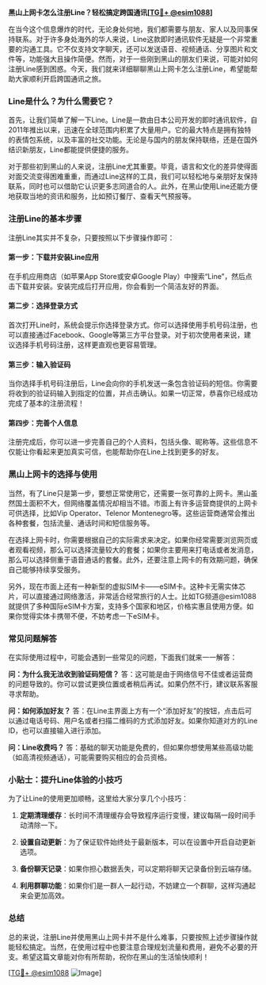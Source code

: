 **黑山上网卡怎么注册Line？轻松搞定跨国通讯[[TG💪+ @esim1088](https://t.me/s/esim1088)]**

在当今这个信息爆炸的时代，无论身处何地，我们都需要与朋友、家人以及同事保持联系。对于许多身处海外的华人来说，Line这款即时通讯软件无疑是一个非常重要的沟通工具。它不仅支持文字聊天，还可以发送语音、视频通话、分享图片和文件等，功能强大且操作简便。然而，对于一些刚到黑山的朋友们来说，可能对如何注册Line感到困惑。今天，我们就来详细聊聊黑山上网卡怎么注册Line，希望能帮助大家顺利开启跨国通讯之旅。

### Line是什么？为什么需要它？

首先，让我们简单了解一下Line。Line是一款由日本公司开发的即时通讯软件，自2011年推出以来，迅速在全球范围内积累了大量用户。它的最大特点是拥有独特的表情包系统，以及丰富的社交功能。无论是与国内的朋友保持联络，还是在国外结识新朋友，Line都能提供便捷的服务。

对于那些初到黑山的人来说，注册Line尤其重要。毕竟，语言和文化的差异使得面对面交流变得困难重重，而通过Line这样的工具，我们可以轻松地与亲朋好友保持联系，同时也可以借助它认识更多志同道合的人。此外，在黑山使用Line还能方便地获取当地的资讯和服务，比如预订餐厅、查看天气预报等。

### 注册Line的基本步骤

注册Line其实并不复杂，只要按照以下步骤操作即可：

#### 第一步：下载并安装Line应用
在手机应用商店（如苹果App Store或安卓Google Play）中搜索“Line”，然后点击下载并安装。安装完成后打开应用，你会看到一个简洁友好的界面。

#### 第二步：选择登录方式
首次打开Line时，系统会提示你选择登录方式。你可以选择使用手机号码注册，也可以直接通过Facebook、Google等第三方平台登录。对于初次使用者来说，建议选择手机号码注册，这样更直观也更容易管理。

#### 第三步：输入验证码
当你选择手机号码注册后，Line会向你的手机发送一条包含验证码的短信。你需要将收到的验证码输入到指定的位置，并点击确认。如果一切正常，恭喜你已经成功完成了基本的注册流程！

#### 第四步：完善个人信息
注册完成后，你可以进一步完善自己的个人资料，包括头像、昵称等。这些信息不仅能让你看起来更加真实可信，也能帮助你在Line上找到更多的好友。

### 黑山上网卡的选择与使用

当然，有了Line只是第一步，要想正常使用它，还需要一张可靠的上网卡。黑山虽然国土面积不大，但网络覆盖情况却相当不错。市面上有许多运营商提供的上网卡可供选择，比如Vip Operator、Telenor Montenegro等。这些运营商通常会推出各种套餐，包括流量、通话时间和短信服务等。

在选择上网卡时，你需要根据自己的实际需求来决定。如果你经常需要浏览网页或者观看视频，那么可以选择流量较大的套餐；如果你主要用来打电话或者发消息，那么可以选择侧重于语音通话的套餐。此外，还要注意上网卡的有效期问题，确保自己能够持续享受服务。

另外，现在市面上还有一种新型的虚拟SIM卡——eSIM卡。这种卡无需实体芯片，可以直接通过网络激活，非常适合经常旅行的人士。比如TG频道@esim1088就提供了多种国际eSIM卡方案，支持多个国家和地区，价格实惠且使用方便。如果你觉得实体卡携带不便，不妨考虑一下eSIM卡。

### 常见问题解答

在实际使用过程中，可能会遇到一些常见的问题，下面我们就来一一解答：

**问：为什么我无法收到验证码短信？**
答：这可能是由于网络信号不佳或者运营商的问题导致的。你可以尝试更换位置或者稍后再试。如果仍然不行，建议联系客服寻求帮助。

**问：如何添加好友？**
答：在Line主界面上方有一个“添加好友”的按钮，点击后可以通过电话号码、用户名或者扫描二维码的方式添加好友。如果你知道对方的Line ID，也可以直接输入进行添加。

**问：Line收费吗？**
答：基础的聊天功能是免费的，但如果你想使用某些高级功能（如高清视频通话），可能需要购买相应的会员资格。

### 小贴士：提升Line体验的小技巧

为了让Line的使用更加顺畅，这里给大家分享几个小技巧：

1. **定期清理缓存**：长时间不清理缓存会导致程序运行变慢，建议每隔一段时间手动清除一下。
   
2. **设置自动更新**：为了保证软件始终处于最新版本，可以在设置中开启自动更新选项。

3. **备份聊天记录**：如果你担心数据丢失，可以定期将聊天记录备份到云端存储。

4. **利用群聊功能**：如果你们是一群人一起行动，不妨建立一个群聊，这样沟通起来会更加高效。

### 总结

总的来说，注册Line并使用黑山上网卡并不是什么难事，只要按照上述步骤操作就能轻松搞定。当然，在使用过程中也要注意合理规划流量和费用，避免不必要的开支。希望这篇文章能对你有所帮助，祝你在黑山的生活愉快顺利！

[[TG💪+ @esim1088](https://t.me/s/esim1088) ![Image](https://i.postimg.cc/4NQfJmqS/Snipaste-2025-05-13-00-14-12.png)]